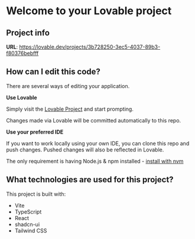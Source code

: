 # Welcome to your Lovable project

## Project info

**URL**: https://lovable.dev/projects/3b728250-3ec5-4037-89b3-f80376bebfff

## How can I edit this code?

There are several ways of editing your application.

**Use Lovable**

Simply visit the [Lovable Project](https://lovable.dev/projects/3b728250-3ec5-4037-89b3-f80376bebfff) and start prompting.

Changes made via Lovable will be committed automatically to this repo.

**Use your preferred IDE**

If you want to work locally using your own IDE, you can clone this repo and push changes. Pushed changes will also be reflected in Lovable.

The only requirement is having Node.js & npm installed - [install with nvm](https://github.com/nvm-sh/nvm#installing-and-updating)



## What technologies are used for this project?

This project is built with:

- Vite
- TypeScript
- React
- shadcn-ui
- Tailwind CSS
